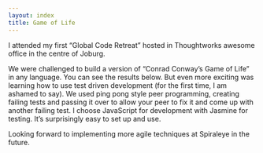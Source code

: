 ```yaml
---
layout: index
title: Game of Life
---
```

I attended my first “Global Code Retreat” hosted in Thoughtworks awesome office in the centre of Joburg.

We were challenged to build a version of “Conrad Conway’s Game of Life” in any language. You can see the results below. But even more exciting was learning how to use test driven development (for the first time, I am ashamed to say). We used ping pong style peer programming, creating failing tests and passing it over to allow your peer to fix it and come up with another failing test. I choose JavaScript for development with Jasmine for testing. It’s surprisingly easy to set up and use.

Looking forward to implementing more agile techniques at Spiraleye in the future.
